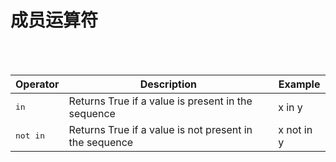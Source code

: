 # 成员运算符

<br/>
<br/>

| Operator	|Description	|Example|
|---|---|---|
|<kbd>in</kbd>| Returns True if a value is present in the sequence |x in y |
|<kbd>not in</kbd>| Returns True if a value is not present in the sequence |x not in y|